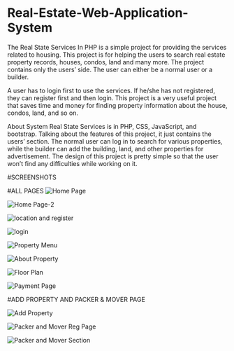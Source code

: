# Real-Estate-Web-Application-System
The Real State Services In PHP is a simple project for providing the services related to housing. This project is for helping the users to search real estate property records, houses, condos, land and many more. The project contains only the users’ side. The user can either be a normal user or a builder.

A user has to login first to use the services. If he/she has not registered, they can register first and then login. This project is a very useful project that saves time and money for finding property information about the house, condos, land, and so on.

About System
Real State Services is in PHP, CSS, JavaScript, and bootstrap. Talking about the features of this project, it just contains the users’ section. The normal user can log in to search for various properties, while the builder can add the building, land, and other properties for advertisement. The design of this project is pretty simple so that the user won’t find any difficulties while working on it.

#SCREENSHOTS

#ALL PAGES
![Home Page](https://github.com/Rahulxhacker/Real-Estate-Web-Application-System/assets/72405667/8b711b3c-6f39-43be-a7eb-e5a7a4d4103c)

![Home Page-2](https://github.com/Rahulxhacker/Real-Estate-Web-Application-System/assets/72405667/37309eb9-7fd9-45ab-ad86-341fe3b36bba)

![location and register](https://github.com/Rahulxhacker/Real-Estate-Web-Application-System/assets/72405667/3c6f2991-9f50-4379-8bf3-3f797eac2637)

![login](https://github.com/Rahulxhacker/Real-Estate-Web-Application-System/assets/72405667/2b55ab50-cf3f-4622-b67f-8e7be78cba46)

![Property Menu](https://github.com/Rahulxhacker/Real-Estate-Web-Application-System/assets/72405667/17ef6668-4b10-4da6-b617-35ecbd2db316)

![About Property](https://github.com/Rahulxhacker/Real-Estate-Web-Application-System/assets/72405667/4e123e5b-9cd8-4450-af14-75636b90e3c8)

![Floor Plan](https://github.com/Rahulxhacker/Real-Estate-Web-Application-System/assets/72405667/c202ac5b-53d1-4f62-bdc1-8ebe79a048a0)

![Payment Page](https://github.com/Rahulxhacker/Real-Estate-Web-Application-System/assets/72405667/ed84a9f4-cef3-46ed-b4c9-d2889a484ce1)

#ADD PROPERTY AND PACKER & MOVER PAGE

![Add Property](https://github.com/Rahulxhacker/Real-Estate-Web-Application-System/assets/72405667/7dde43e6-b72e-4714-ad17-ea72e2619e32)

![Packer and Mover Reg Page](https://github.com/Rahulxhacker/Real-Estate-Web-Application-System/assets/72405667/b8b70706-1183-41a9-aa57-ec6bf379fa1a)

![Packer and Mover Section](https://github.com/Rahulxhacker/Real-Estate-Web-Application-System/assets/72405667/4cda9ba3-7280-491b-8af0-cbd4ed3f99a0)



